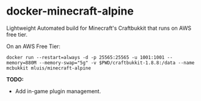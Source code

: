 # docker-minecraft-alpine
Lightweight Automated build for Minecraft's Craftbukkit that runs on AWS free tier.

On an AWS Free Tier:

	docker run --restart=always -d -p 25565:25565 -u 1001:1001 --memory=880M --memory-swap="5g" -v $PWD/craftbukkit-1.8.8:/data --name mcbukkit mluis/minecraft-alpine
	
**TODO:**

 - Add in-game plugin management.
